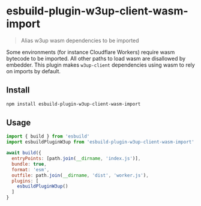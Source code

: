 # esbuild-plugin-w3up-client-wasm-import

> Alias w3up wasm dependencies to be imported

Some environments (for instance Cloudflare Workers) require wasm bytecode to be imported. All other paths to load wasm are disallowed by embedder. This plugin makes `w3up-client` dependencies using wasm to rely on imports by default.

## Install

```sh
npm install esbuild-plugin-w3up-client-wasm-import
```

## Usage

```js
import { build } from 'esbuild'
import esbuildPluginW3up from 'esbuild-plugin-w3up-client-wasm-import'

await build({
  entryPoints: [path.join(__dirname, 'index.js')],
  bundle: true,
  format: 'esm',
  outfile: path.join(__dirname, 'dist', 'worker.js'),
  plugins: [
    esbuildPluginW3up()
  ]
}
```
